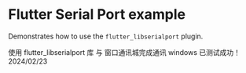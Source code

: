 # Flutter Serial Port example

Demonstrates how to use the `flutter_libserialport` plugin.

使用 flutter_libserialport 库 与 窗口通讯城完成通讯
windows 已测试成功！ 2024/02/23
